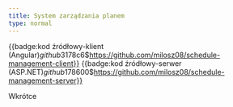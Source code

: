 ```yaml
---
title: System zarządzania planem
type: normal
---
```


{{badge:kod źródłowy-klient (Angular)$github$3178c6$https://github.com/milosz08/schedule-management-client}}
{{badge:kod źródłowy-serwer (ASP.NET)$github$178600$https://github.com/milosz08/schedule-management-server}}

Wkrótce
